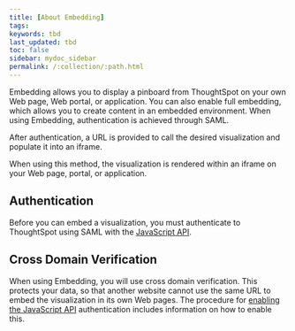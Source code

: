 ```yaml
---
title: [About Embedding]
tags:
keywords: tbd
last_updated: tbd
toc: false
sidebar: mydoc_sidebar
permalink: /:collection/:path.html
---
```

Embedding allows you to display a pinboard from ThoughtSpot on your own Web page, Web portal, or application. You can also enable full embedding, which allows you to create content in an embedded environment. When using Embedding, authentication is achieved through SAML.

After authentication, a URL is provided to call the desired visualization and populate it into an iframe.

When using this method, the visualization is rendered within an iframe on your Web page, portal, or application.

## Authentication

Before you can embed a visualization, you must authenticate to ThoughtSpot using SAML with the [JavaScript API](/app-integration/JSAPI/about-JS-API.html#).

## Cross Domain Verification

When using Embedding, you will use cross domain verification. This protects your data, so that another website cannot use the same URL to embed the visualization in its own Web pages. The procedure for [enabling the JavaScript API](/app-integration/JSAPI/enable-JS-API.html#) authentication includes information on how to enable this.
